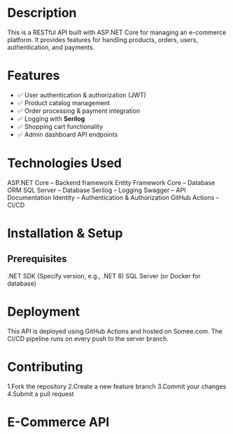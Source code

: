 # Description
This is a RESTful API built with ASP.NET Core for managing an e-commerce platform. It provides features for handling products, orders, users, authentication, and payments.

# Features
- ✅ User authentication & authorization (JWT)
- ✅ Product catalog management
- ✅ Order processing & payment integration
- ✅ Logging with **Serilog**
- ✅ Shopping cart functionality
- ✅ Admin dashboard API endpoints

# Technologies Used
ASP.NET Core – Backend framework Entity Framework Core – Database ORM SQL Server – Database Serilog – Logging Swagger – API Documentation Identity – Authentication & Authorization GitHub Actions – CI/CD

# Installation & Setup
## Prerequisites
.NET SDK (Specify version, e.g., .NET 8) SQL Server (or Docker for database)

# Deployment
This API is deployed using GitHub Actions and hosted on Somee.com. The CI/CD pipeline runs on every push to the server branch.

# Contributing
1.Fork the repository
2.Create a new feature branch
3.Commit your changes
4.Submit a pull request
# E-Commerce API



